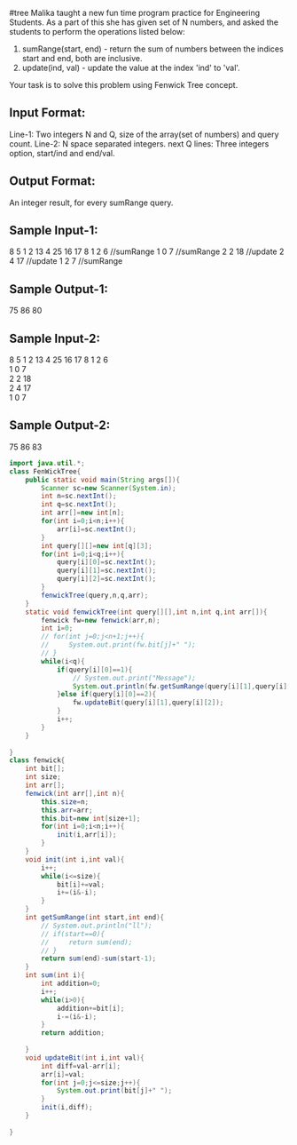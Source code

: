 #tree
Malika taught a new fun time program practice for Engineering Students.
As a part of this she has given set of N numbers, and asked the students 
to perform the operations listed below:
1. sumRange(start, end) - return the sum of numbers between the indices start and end, both are inclusive.
2. update(ind, val) - update the value at the index 'ind' to 'val'.

Your task is to solve this problem using Fenwick Tree concept.

Input Format:
-------------
Line-1: Two integers N and Q, size of the array(set of numbers) and query count.
Line-2: N space separated integers.
next Q lines: Three integers option, start/ind and end/val.

Output Format:
--------------
An integer result, for every sumRange query.


Sample Input-1:
---------------
8 5
1 2 13 4 25 16 17 8
1 2 6		//sumRange
1 0 7		//sumRange
2 2 18	//update
2 4 17	//update
1 2 7		//sumRange

Sample Output-1:
----------------
75
86
80



Sample Input-2:
---------------
8 5
1 2 13 4 25 16 17 8
1 2 6		
1 0 7		
2 2 18	
2 4 17	
1 0 7

Sample Output-2:
----------------
75
86
83


```java
import java.util.*;
class FenWickTree{
    public static void main(String args[]){
        Scanner sc=new Scanner(System.in);
        int n=sc.nextInt();
        int q=sc.nextInt();
        int arr[]=new int[n];
        for(int i=0;i<n;i++){
            arr[i]=sc.nextInt();
        }
        int query[][]=new int[q][3];
        for(int i=0;i<q;i++){
            query[i][0]=sc.nextInt();
            query[i][1]=sc.nextInt();
            query[i][2]=sc.nextInt();
        }
        fenwickTree(query,n,q,arr);
    }
    static void fenwickTree(int query[][],int n,int q,int arr[]){
        fenwick fw=new fenwick(arr,n);
        int i=0;
        // for(int j=0;j<n+1;j++){
        //     System.out.print(fw.bit[j]+" ");
        // }
        while(i<q){
            if(query[i][0]==1){
                // System.out.print("Message");
                System.out.println(fw.getSumRange(query[i][1],query[i][2]));
            }else if(query[i][0]==2){
                fw.updateBit(query[i][1],query[i][2]);
            }
            i++;
        }
    }
    
}
class fenwick{
    int bit[];
    int size;
    int arr[];
    fenwick(int arr[],int n){
        this.size=n;
        this.arr=arr;
        this.bit=new int[size+1];
        for(int i=0;i<n;i++){
            init(i,arr[i]);
        }
    }
    void init(int i,int val){
        i++;
        while(i<=size){
            bit[i]+=val;
            i+=(i&-i);
        }
    }
    int getSumRange(int start,int end){
        // System.out.println("ll");
        // if(start==0){
        //     return sum(end);
        // }
        return sum(end)-sum(start-1);
    }
    int sum(int i){
        int addition=0;
        i++;
        while(i>0){
            addition+=bit[i];
            i-=(i&-i);
        }
        return addition;
        
    }
    void updateBit(int i,int val){
        int diff=val-arr[i];
        arr[i]=val;
        for(int j=0;j<=size;j++){
            System.out.print(bit[j]+" ");
        }
        init(i,diff);
    }
    
}
```